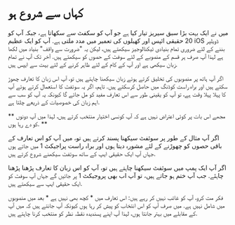 # کہاں سے شروع ہو

میں نے ایک بہت بڑا سبق سیریز تیار کیا ہے جو آپ کو سکفٹ سے سکھاتا ہے، جبکہ آپ کو 20 حقیقی ائپس اور کھیلوں کی تعمیر میں مدد ملتی ہے. آپ کو ایک عظیم iOS ڈویلپر بننے کے لئے ضروری تمام بنیادی ٹیکنالوجیز سیکھتے ہیں، لیکن یہ "ضرورت سے واقف" بنیاد میں لکھا ہے لہذا آپ صرف ہر قسم کے منصوبے کے لئے سوفٹ کے حصوں کو سیکھتے ہیں. آخر تک آپ نے تمام زبان سیکھی ہے اور آپ کے کام کے لئے ظاہر کرنے کے لئے بہت سے ایپس ہیں.

اگر آپ ہاتھ پر منصوبوں کی تخلیق کرتے ہوئے زبان سیکھنا چاہتے ہیں تو، آپ اس زبان کا تعارف چھوڑ سکتے ہیں اور براہ راست کوڈنگ میں حاصل کرسکتے ہیں. تاہم، اگر یہ سوئفٹ کا استعمال کرتے ہوئے آپ کا پہلا پہلا وقت ہے، تو آپ کو یقینی طور سے اس تعارف مفید کو مل جائے گا کیونکہ یہ آپ کو سب سے اہم زبان کی خصوصیات کے ذریعے چلتا ہے.

** مجھے اس بات پر کوئی اعتراض نہیں ہے کہ آپ کونسی اختیار منتخب کرتے ہیں، لہذا میں آپ دونوں کو دے رہا ہوں. **

اگر آپ مثال کے طور پر سوئفٹ سیکھنا پسند کرتے ہیں تو، میں آپ کو اس تعارف کے باقی حصوں کو چھوڑنے کے لئے مشورہ دیتا ہوں اور براہ راست پراجیکٹ 1 میں جاتے ہوں جہاں آپ ایک حقیقی ایپ کے ساتھ سوئفٹ سیکھنے شروع کرتے ہیں.

اگر آپ ایک پمپ میں سوئفٹ سیکھنا چاہتے ہیں تو، آپ کو اس زبان کا تعارف پڑھنا پڑھنا چاہئے. جب آپ ختم ہو جاتے ہیں، تو آپ اب بھی پروجیکٹ 1 پر جائیں گے جہاں آپ سوفٹ کو ایک حقیقی ایپ سے سیکھتے ہیں.

فکر مت کرو، آپ کو غائب نہیں کر رہے ہیں: اس تعارف میں * کچھ بھی نہیں ہے * بعد میں منصوبوں میں شامل نہیں ہے. میں صرف آپ کو اس انتخاب کو پیش کر رہا ہوں کیونکہ آپ جانتے ہیں کہ میں آپ کے مقابلے میں بہتر جانتا ہوں، لہذا آپ اپنے پسندیدہ نقطہ نظر کو منتخب کرنا چاہتے ہیں.